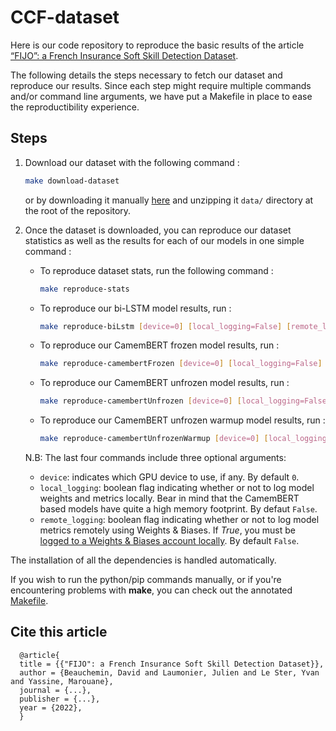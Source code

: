 # CCF-dataset
Here is our code repository to reproduce the basic results of the article 
[“FIJO”: a French Insurance Soft Skill Detection Dataset](URL).

The following details the steps necessary to fetch our dataset and reproduce our results.
Since each step might require multiple commands and/or command line arguments, we have put
a Makefile in place to ease the reproductibility experience.
## Steps

1. Download our dataset with the following command :
    ```bash
    make download-dataset
    ```

    or by downloading it manually [here](https://dataverse.scholarsportal.info/dataset.xhtml?persistentId=doi:10.5683/SP3/CHUEJM) and unzipping it `data/` directory
    at the root of the repository.

2. Once the dataset is downloaded, you can reproduce our dataset statistics as well as the results for each of our models in one simple command :

    - To reproduce dataset stats, run the following command :
         ```bash
        make reproduce-stats
        ``` 
    - To reproduce our bi-LSTM model results, run : 
        ```bash
        make reproduce-biLstm [device=0] [local_logging=False] [remote_logging=False]
        ``` 
    - To reproduce our CamemBERT frozen model results, run : 
        ```bash
        make reproduce-camembertFrozen [device=0] [local_logging=False] [remote_logging=False]
        ``` 
    - To reproduce our CamemBERT unfrozen model results, run : 
        ```bash
        make reproduce-camembertUnfrozen [device=0] [local_logging=False] [remote_logging=False]
        ``` 
    - To reproduce our CamemBERT unfrozen warmup model results, run : 
        ```bash
        make reproduce-camembertUnfrozenWarmup [device=0] [local_logging=False] [remote_logging=False]
        ```

    N.B: The last four commands include three optional arguments:

    - `device`: indicates which GPU device to use, if any. By default `0`.
    - `local_logging`: boolean flag indicating whether or not to log model weights and metrics locally. Bear in mind that the CamemBERT based models have quite a high memory footprint. By defaut `False`.
    - `remote_logging`: boolean flag indicating whether or not to log model  metrics remotely using Weights & Biases. If *True*, you must be [logged to a Weights & Biases account locally](https://docs.wandb.ai/quickstart). By default `False`.

The installation of all the dependencies is handled automatically.

If you wish to run the python/pip commands manually, or if you're encountering problems with **make**, you can check out the annotated [Makefile](https://github.com/iid-ulaval/FIJO-code/blob/main/Makefile).

## Cite this article

```
  @article{
  title = {{"FIJO": a French Insurance Soft Skill Detection Dataset}},
  author = {Beauchemin, David and Laumonier, Julien and Le Ster, Yvan and Yassine, Marouane},
  journal = {...},
  publisher = {...},
  year = {2022},
  }
```

